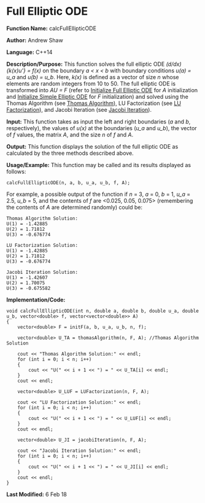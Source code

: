 # Full Elliptic ODE

**Function Name:** calcFullEllipticODE

**Author:** Andrew Shaw

**Language:** C++14

**Description/Purpose:** This function solves the full elliptic ODE *(d/dx){k(x)u'} = f(x)* on the boundary *a < x < b* with boundary conditions *u(a) = u_a* and *u(b) = u_b*. Here, *k(x)* is defined as a vector of size *n* whose elements are random integers from 10 to 50. The full elliptic ODE is transformed into *AU = F* (refer to [Initialize Full Elliptic ODE](https://andrewshaw15.github.io/MATH-5620/HW-2/initialize-full-elliptic-ODE) for *A* initialization and [Initialize Simple Elliptic ODE](https://andrewshaw15.github.io/MATH-5620/HW-2/initialize-simple-elliptic-ODE) for *F* initialization) and solved using the Thomas Algorithm (see [Thomas Algorithm](https://andrewshaw15.github.io/MATH-5620/HW-2/thomas-algorithm)), LU Factorization (see [LU Factorization](https://andrewshaw15.github.io/MATH-5620/HW-2/LU-Factorization)), and Jacobi Iteration (see [Jacobi Iteration](https://andrewshaw15.github.io/MATH-5620/HW-2/Jacobi-Iteration)).

**Input:** This function takes as input the left and right boundaries (*a* and *b*, respectively), the values of *u(x)* at the boundaries (*u_a* and *u_b*), the vector of *f* values, the matrix *A*, and the size *n* of *f* and *A*.

**Output:** This function displays the solution of the full elliptic ODE as calculated by the three methods described above.

**Usage/Example:** This function may be called and its results displayed as follows:
~~~~
calcFullEllipticODE(n, a, b, u_a, u_b, f, A);
~~~~
For example, a possible output of the function if *n* = 3, *a* = 0, *b* = 1, *u_a* = 2.5, *u_b* = 5, and the contents of *f* are <0.025, 0.05, 0.075> (remembering the contents of *A* are determined randomly) could be:
~~~~
Thomas Algorithm Solution:
U(1) = -1.42885
U(2) = 1.71812
U(3) = -0.676774

LU Factorization Solution:
U(1) = -1.42885
U(2) = 1.71812
U(3) = -0.676774

Jacobi Iteration Solution:
U(1) = -1.42607
U(2) = 1.70075
U(3) = -0.675582
~~~~
**Implementation/Code:**
~~~~
void calcFullEllipticODE(int n, double a, double b, double u_a, double u_b, vector<double> f, vector<vector<double>> A)
{
	vector<double> F = initF(a, b, u_a, u_b, n, f);

	vector<double> U_TA = thomasAlgorithm(n, F, A); //Thomas Algorithm Solution

	cout << "Thomas Algorithm Solution:" << endl;
	for (int i = 0; i < n; i++)
	{
		cout << "U(" << i + 1 << ") = " << U_TA[i] << endl;
	}
	cout << endl;

	vector<double> U_LUF = LUFactorization(n, F, A);

	cout << "LU Factorization Solution:" << endl;
	for (int i = 0; i < n; i++)
	{
		cout << "U(" << i + 1 << ") = " << U_LUF[i] << endl;
	}
	cout << endl;

	vector<double> U_JI = jacobiIteration(n, F, A);

	cout << "Jacobi Iteration Solution:" << endl;
	for (int i = 0; i < n; i++)
	{
		cout << "U(" << i + 1 << ") = " << U_JI[i] << endl;
	}
	cout << endl;
}
~~~~
**Last Modified:** 6 Feb 18 
